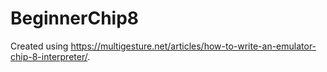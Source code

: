 # BeginnerChip8
Created using https://multigesture.net/articles/how-to-write-an-emulator-chip-8-interpreter/.

